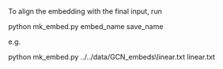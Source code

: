 To align the embedding with the final input, run

python mk\_embed.py embed\_name save\_name


e.g. 

python mk\_embed.py ../../data/GCN\_embeds\linear.txt linear.txt
